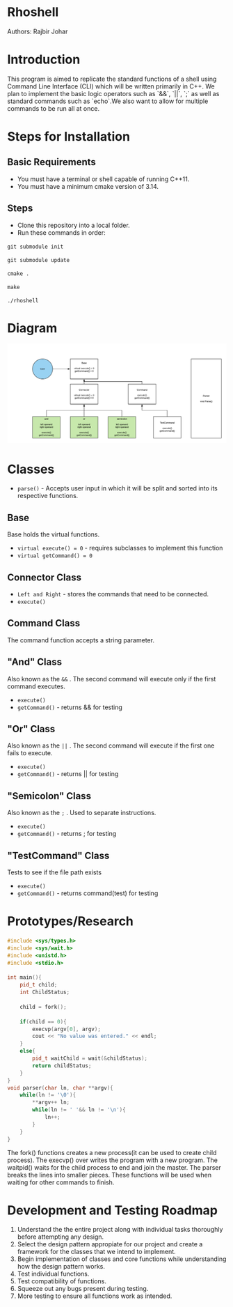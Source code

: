 # Rhoshell

<p>Authors: Rajbir Johar</p>

# Introduction
<p>This program is aimed to replicate the standard functions of a shell using Command Line Interface (CLI) which will be written primarily in C++. We plan to implement the basic logic operators such as `&&`, `||`, `;` as well as standard commands such as `echo`.We also want to allow for multiple commands to be run all at once.</p>

# Steps for Installation

## Basic Requirements

* You must have a terminal or shell capable of running C++11.
* You must have a minimum cmake version of 3.14.

## Steps

* Clone this repository into a local folder.
* Run these commands in order:

`git submodule init`

`git submodule update`

`cmake .`

`make`

`./rhoshell`

# Diagram

![Image of Diagram](images/Diagram.png)

# Classes

* `parse()` - Accepts user input in which it will be split and sorted into its respective functions.

## Base

<p>Base holds the virtual functions.</p>

* `virtual execute() = 0` - requires subclasses to implement this function
* `virtual getCommand() = 0`

## Connector Class

* `Left and Right` - stores the commands that need to be connected.
* `execute()`

## Command Class

<p>The command function accepts a string parameter.</p>

## "And" Class
Also known as the `&&` . The second command will execute only if the first command executes.

* `execute()`
* `getCommand()` - returns && for testing

## "Or" Class

Also known as the `||` . The second command will execute if the first one fails
to execute.

* `execute()`
* `getCommand()` - returns || for testing

## "Semicolon" Class

Also known as the `;` . Used to separate instructions.

* `execute()`
* `getCommand()` - returns ; for testing

## "TestCommand" Class

Tests to see if the file path exists

* `execute()`
* `getCommand()` - returns command(test) for testing

# Prototypes/Research

```cpp
#include <sys/types.h>
#include <sys/wait.h>
#include <unistd.h>
#include <stdio.h>

int main(){
    pid_t child;
    int ChildStatus;

    child = fork();

    if(child == 0){
        execvp(argv[0], argv);
        cout << "No value was entered." << endl;
    }
    else{
        pid_t waitChild = wait(&childStatus);
        return childStatus;
    }
}
void parser(char ln, char **argv){
    while(ln != '\0'){
        **argv++ ln;
        while(ln != ' '&& ln != '\n'){
            ln++;
        }
    }
}
```

<p>The fork() functions creates a new process(it can be used to create child
process). The execvp() over writes the program with a new program. The waitpid()
waits for the child process to end and join the master. The parser breaks the
lines into smaller pieces. These functions will be used when waiting for other
commands to finish. </p>

# Development and Testing Roadmap

1. Understand the the entire project along with individual tasks thoroughly
   before attempting any design.
2. Select the design pattern appropiate for our project and create a framework
   for the classes that we intend to implement.
3. Begin implementation of classes and core functions while understanding how
   the design pattern works.
4. Test individual functions.
5. Test compatibility of functions.
6. Squeeze out any bugs present during testing.
7. More testing to ensure all functions work as intended.
